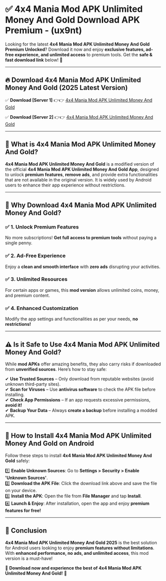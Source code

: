 
# ✅ 4x4 Mania Mod APK Unlimited Money And Gold Download APK Premium -  (ux9nt) 

Looking for the latest **4x4 Mania Mod APK Unlimited Money And Gold Premium Unlocked**? Download it now and enjoy **exclusive features, ad-free experience, and unlimited access** to premium tools. Get the **safe & fast download link** below! 🚀

---

## 🔥 Download 4x4 Mania Mod APK Unlimited Money And Gold (2025 Latest Version)

✅ **Download [Server 1]** 👉👉 [4x4 Mania Mod APK Unlimited Money And Gold ](https://apkcomod.com?title=4x4_Mania_Mod_APK_Unlimited_Money_And_Gold)  

✅ **Download [Server 2]** 👉👉 [4x4 Mania Mod APK Unlimited Money And Gold ](https://apkcomod.com?title=4x4_Mania_Mod_APK_Unlimited_Money_And_Gold)  


---

## 📌 What is 4x4 Mania Mod APK Unlimited Money And Gold?

**4x4 Mania Mod APK Unlimited Money And Gold** is a modified version of the official **4x4 Mania Mod APK Unlimited Money And Gold App**, designed to unlock **premium features**, **remove ads**, and provide extra functionalities that are not available in the original version. It is widely used by Android users to enhance their app experience without restrictions.

---

## 🌟 Why Download 4x4 Mania Mod APK Unlimited Money And Gold?

### ✅ 1. Unlock Premium Features
No more subscriptions! **Get full access to premium tools** without paying a single penny.

### ✅ 2. Ad-Free Experience
Enjoy a **clean and smooth interface** with **zero ads** disrupting your activities.

### ✅ 3. Unlimited Resources
For certain apps or games, this **mod version** allows unlimited coins, money, and premium content.

### ✅ 4. Enhanced Customization
Modify the app settings and functionalities as per your needs, **no restrictions!**

---

## ⚠️ Is it Safe to Use 4x4 Mania Mod APK Unlimited Money And Gold?

While **mod APKs** offer amazing benefits, they also carry risks if downloaded from **unverified sources**. Here’s how to stay safe:

✔ **Use Trusted Sources** – Only download from reputable websites (avoid unknown third-party sites).  
✔ **Scan for Viruses** – Use **antivirus software** to check the APK file before installing.  
✔ **Check App Permissions** – If an app requests excessive permissions, **avoid it!**  
✔ **Backup Your Data** – Always **create a backup** before installing a modded APK.

---

## 📲 How to Install 4x4 Mania Mod APK Unlimited Money And Gold on Android

Follow these steps to install **4x4 Mania Mod APK Unlimited Money And Gold** safely:

1️⃣ **Enable Unknown Sources**: Go to **Settings > Security > Enable 'Unknown Sources'**.  
2️⃣ **Download the APK File**: Click the download link above and save the file on your device.  
3️⃣ **Install the APK**: Open the file from **File Manager** and tap **Install**.  
4️⃣ **Launch & Enjoy**: After installation, open the app and enjoy **premium features for free!**

---

## 🚀 Conclusion

**4x4 Mania Mod APK Unlimited Money And Gold 2025** is the best solution for Android users looking to enjoy **premium features without limitations**. With **enhanced performance, no ads, and unlimited access**, this mod version is a must-have!

🔻 **Download now and experience the best of 4x4 Mania Mod APK Unlimited Money And Gold!** 🔻

